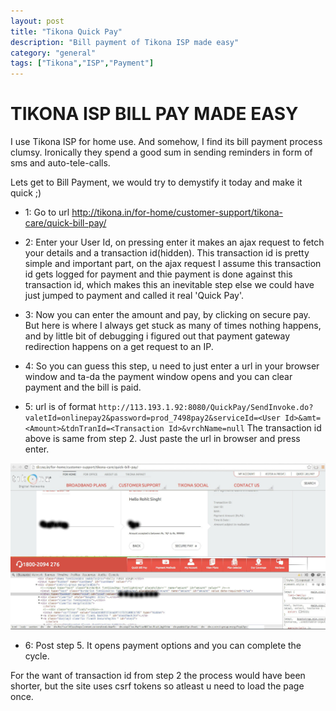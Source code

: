 ```yaml
---
layout: post
title: "Tikona Quick Pay"
description: "Bill payment of Tikona ISP made easy"
category: "general"
tags: ["Tikona","ISP","Payment"]
---
```

TIKONA ISP BILL PAY MADE EASY
=============================================

I use Tikona ISP for home use. And somehow, I find its bill payment process clumsy. Ironically they spend a good sum in sending reminders in form of sms and auto-tele-calls.

Lets get to Bill Payment, we would try to demystify it today and make it quick ;)

- 1: Go to url http://tikona.in/for-home/customer-support/tikona-care/quick-bill-pay/

- 2: Enter your User Id, on pressing enter it makes an ajax request to fetch your details and a transaction id(hidden). This transaction id is pretty simple and important part, on the ajax request I assume this transaction id gets logged for payment and thie payment is done against this transaction id, which makes this an inevitable step else we could have just jumped to payment and called it real 'Quick Pay'.

- 3: Now you can enter the amount and pay, by clicking on secure pay. But here is where I always get stuck as many of times nothing happens, and by little bit of debugging i figured out that payment gateway redirection happens on a get request to an IP.

- 4: So you can guess this step, u need to just enter a url in your browser window and ta-da the payment window opens and you can clear payment and the bill is paid.

- 5: url is of format `http://113.193.1.92:8080/QuickPay/SendInvoke.do?valetId=onlinepay2&password=prod_7498pay2&serviceId=<User Id>&amt=<Amount>&tdnTranId=<Transaction Id>&vrchName=null`
The transaction id above is same from step 2. Just paste the url in browser and press enter.

![Tikona Transaction Id](/img/tikona2.jpg)

- 6: Post step 5. It opens payment options and you can complete the cycle.

For the want of transaction id from step 2 the process would have been shorter, but the site uses csrf tokens so atleast u need to load the page once.

